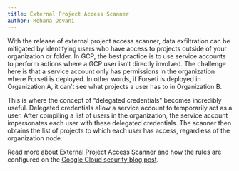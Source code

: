 ```yaml
---
title: External Project Access Scanner
author: Rehana Devani
---
```


With the release of external project access scanner, data exfiltration can be 
mitigated by identifying users who have access to projects outside of your 
organization or folder. In GCP, the best practice is to use service accounts to
perform actions where a GCP user isn’t directly involved. The challenge here is 
that a service account only has permissions in the organization where Forseti is 
deployed. In other words, if Forseti is deployed in Organization A, it can’t see 
what projects a user has to in Organization B.
 
This is where the concept of “delegated credentials” becomes incredibly useful.
Delegated credentials allow a service account to temporarily act as a user. 
After compiling a list of users in the organization, the service account 
impersonates each user with these delegated credentials. The scanner then 
obtains the list of projects to which each user has access, regardless of the 
organization node.

Read more about External Project Access Scanner and how the rules are 
configured on the [Google Cloud security blog post](https://cloud.google.com/blog/products/identity-security/help-stop-data-leaks-with-the-forseti-external-project-access-scanner).

